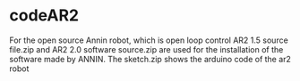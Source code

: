 # codeAR2
For the open source Annin robot, which is open loop control
AR2 1.5 source file.zip and AR2 2.0 software source.zip are used for the installation of the software made by ANNIN.
The sketch.zip shows the arduino code of the ar2 robot
